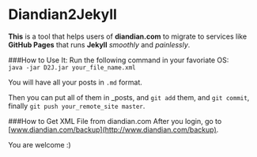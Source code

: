 Diandian2Jekyll
===============

**This** is a tool that helps users of **diandian.com** to migrate to services like **GitHub Pages** that runs **Jekyll** *smoothly* and *painlessly*.

###How to Use It:
Run the following command in your favoriate OS:  
```java -jar D2J.jar your_file_name.xml```

You will have all your posts in ```.md``` format.

Then you can put all of them in _posts, and ```git add``` them, and ```git commit```, finally ```git push your_remote_site master```.

###How to Get XML File from diandian.com
After you login, go to [www.diandian.com/backup](http://www.diandian.com/backup).

You are welcome :)